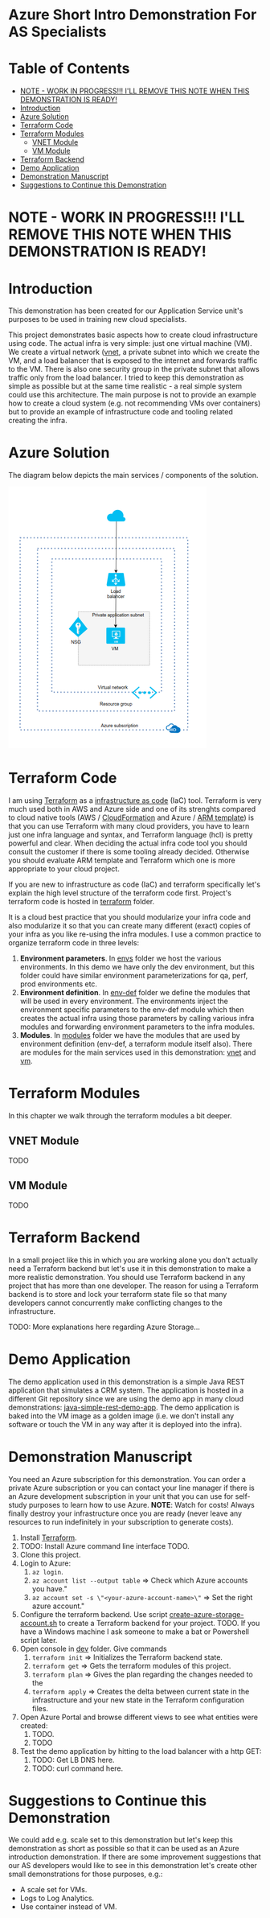 # Azure Short Intro Demonstration For AS Specialists  <!-- omit in toc -->


# Table of Contents  <!-- omit in toc -->
- [NOTE - WORK IN PROGRESS!!! I'LL REMOVE THIS NOTE WHEN THIS DEMONSTRATION IS READY!](#note---work-in-progress-ill-remove-this-note-when-this-demonstration-is-ready)
- [Introduction](#introduction)
- [Azure Solution](#azure-solution)
- [Terraform Code](#terraform-code)
- [Terraform Modules](#terraform-modules)
  - [VNET Module](#vnet-module)
  - [VM Module](#vm-module)
- [Terraform Backend](#terraform-backend)
- [Demo Application](#demo-application)
- [Demonstration Manuscript](#demonstration-manuscript)
- [Suggestions to Continue this Demonstration](#suggestions-to-continue-this-demonstration)


# NOTE - WORK IN PROGRESS!!! I'LL REMOVE THIS NOTE WHEN THIS DEMONSTRATION IS READY!

# Introduction

This demonstration has been created for our Application Service unit's purposes to be used in training new cloud specialists.

This project demonstrates basic aspects how to create cloud infrastructure using code. The actual infra is very simple: just one virtual machine (VM). We create a virtual network ([vnet](https://docs.microsoft.com/en-us/azure/virtual-network/virtual-networks-overview), a private subnet into which we create the VM, and a load balancer that is exposed to the internet and forwards traffic to the VM. There is also one security group in the private subnet that allows traffic only from the load balancer. I tried to keep this demonstration as simple as possible but at the same time realistic - a real simple system could use this architecture. The main purpose is not to provide an example how to create a cloud system (e.g. not recommending VMs over containers) but to provide an example of infrastructure code and tooling related creating the infra.


# Azure Solution

The diagram below depicts the main services / components of the solution.

![Azure Intro Demo Architecture](docs/azure-intro-demo.png?raw=true "Azure Intro Demo Architecture")


# Terraform Code

I am using [Terraform](https://www.terraform.io/) as a [infrastructure as code](https://en.wikipedia.org/wiki/Infrastructure_as_code) (IaC) tool. Terraform is very much used both in AWS and Azure side and one of its strenghts compared to cloud native tools (AWS / [CloudFormation](https://aws.amazon.com/cloudformation) and Azure / [ARM template](https://docs.microsoft.com/en-us/azure/azure-resource-manager/resource-group-authoring-templates)) is that you can use Terraform with many cloud providers, you have to learn just one infra language and syntax, and Terraform language (hcl) is pretty powerful and clear. When deciding the actual infra code tool you should consult the customer if there is some tooling already decided. Otherwise you should evaluate ARM template and Terraform which one is more appropriate to your cloud project.

If you are new to infrastructure as code (IaC) and terraform specifically let's explain the high level structure of the terraform code first. Project's terraform code is hosted in [terraform](terraform) folder.

It is a cloud best practice that you should modularize your infra code and also modularize it so that you can create many different (exact) copies of your infra as you like re-using the infra modules. I use a common practice to organize terraform code in three levels:

1. **Environment parameters**. In [envs](terraform/envs) folder we host the various environments. In this demo we have only the dev environment, but this folder could have similar environment parameterizations for qa, perf, prod environments etc. 
2. **Environment definition**. In [env-def](terraform/modules/env-def) folder we define the modules that will be used in every environment. The environments inject the environment specific parameters to the env-def module which then creates the actual infra using those parameters by calling various infra modules and forwarding environment parameters to the infra modules.
3. **Modules**. In [modules](terraform/modules) folder we have the modules that are used by environment definition (env-def, a terraform module itself also). There are modules for the main services used in this demonstration: [vnet](https://docs.microsoft.com/en-us/azure/virtual-network/virtual-networks-overview) and [vm](https://azure.microsoft.com/en-us/services/virtual-machines/).


# Terraform Modules

In this chapter we walk through the terraform modules a bit deeper.

## VNET Module

TODO

## VM Module

TODO


# Terraform Backend

In a small project like this in which you are working alone you don't actually need a Terraform backend but let's use it in this demonstration to make a more realistic demonstration. You should use Terraform backend in any project that has more than one developer. The reason for using a Terraform backend is to store and lock your terraform state file so that many developers cannot concurrently make conflicting changes to the infrastructure.

TODO: More explanations here regarding Azure Storage...


# Demo Application

The demo application used in this demonstration is a simple Java REST application that simulates a CRM system. The application is hosted in a different Git repository since we are using the demo app in many cloud demonstrations: [java-simple-rest-demo-app](https://github.com/tieto-pc/java-simple-rest-demo-app). The demo application is baked into the VM image as a golden image (i.e. we don't install any software or touch the VM in any way after it is deployed into the infra).


# Demonstration Manuscript

You need an Azure subscription for this demonstration. You can order a private Azure subscription or you can contact your line manager if there is an Azure development subscription in your unit that you can use for self-study purposes to learn how to use Azure. **NOTE**: Watch for costs! Always finally destroy your infrastructure once you are ready (never leave any resources to run indefinitely in your subscription to generate costs).

1. Install [Terraform](https://www.terraform.io/). 
2. TODO: Install Azure command line interface TODO.
3. Clone this project. 
5. Login to Azure:
   1. ```az login```.
   2. ```az account list --output table``` => Check which Azure accounts you have."
   3. ```az account set -s \"<your-azure-account-name>\"``` => Set the right azure account."
6. Configure the terraform backend. Use script [create-azure-storage-account.sh](scripts/create-azure-storage-account.sh) to create a Terraform backend for your project. TODO. If you have a Windows machine I ask someone to make a bat or Powershell script later.
7. Open console in [dev](terraform/envs/dev) folder. Give commands
   1. ```terraform init``` => Initializes the Terraform backend state.
   2. ```terraform get``` => Gets the terraform modules of this project.
   3. ```terraform plan``` => Gives the plan regarding the changes needed to the 
   4. ```terraform apply``` => Creates the delta between current state in the infrastructure and your new state in the Terraform configuration files.
8. Open Azure Portal and browse different views to see what entities were created:
   1. TODO.
   2. TODO
9. Test the demo application by hitting to the load balancer with a http GET: 
   1. TODO: Get LB DNS here.
   2. TODO: curl command here.


# Suggestions to Continue this Demonstration

We could add e.g. scale set to this demonstration but let's keep this demonstration as short as possible so that it can be used as an Azure introduction demonstration. If there are some improvement suggestions that our AS developers would like to see in this demonstration let's create other small demonstrations for those purposes, e.g.:
- A scale set for VMs.
- Logs to Log Analytics.
- Use container instead of VM.